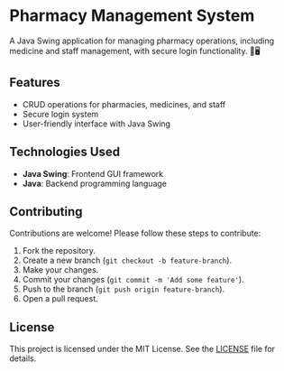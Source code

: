 # Pharmacy Management System

A Java Swing application for managing pharmacy operations, including medicine and staff management, with secure login functionality. 💊🖥️

## Features

- CRUD operations for pharmacies, medicines, and staff
- Secure login system
- User-friendly interface with Java Swing

## Technologies Used

- **Java Swing**: Frontend GUI framework
- **Java**: Backend programming language

## Contributing

Contributions are welcome! Please follow these steps to contribute:

1. Fork the repository.
2. Create a new branch (`git checkout -b feature-branch`).
3. Make your changes.
4. Commit your changes (`git commit -m 'Add some feature'`).
5. Push to the branch (`git push origin feature-branch`).
6. Open a pull request.

## License

This project is licensed under the MIT License. See the [LICENSE](LICENSE) file for details.

